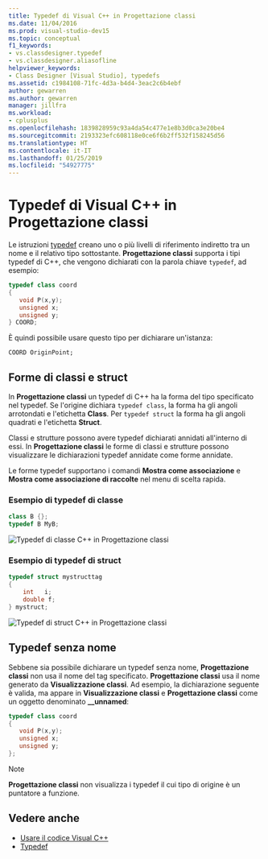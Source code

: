 ```yaml
---
title: Typedef di Visual C++ in Progettazione classi
ms.date: 11/04/2016
ms.prod: visual-studio-dev15
ms.topic: conceptual
f1_keywords:
- vs.classdesigner.typedef
- vs.classdesigner.aliasofline
helpviewer_keywords:
- Class Designer [Visual Studio], typedefs
ms.assetid: c1984108-71fc-4d3a-b4d4-3eac2c6b4ebf
author: gewarren
ms.author: gewarren
manager: jillfra
ms.workload:
- cplusplus
ms.openlocfilehash: 1839828959c93a4da54c477e1e8b3d0ca3e20be4
ms.sourcegitcommit: 2193323efc608118e0ce6f6b2ff532f158245d56
ms.translationtype: HT
ms.contentlocale: it-IT
ms.lasthandoff: 01/25/2019
ms.locfileid: "54927775"
---
```

# <a name="visual-c-typedefs-in-class-designer"></a>Typedef di Visual C++ in Progettazione classi

Le istruzioni [typedef](/cpp/cpp/aliases-and-typedefs-cpp#typedefs) creano uno o più livelli di riferimento indiretto tra un nome e il relativo tipo sottostante. **Progettazione classi** supporta i tipi typedef di C++, che vengono dichiarati con la parola chiave `typedef`, ad esempio:

```cpp
typedef class coord
{
   void P(x,y);
   unsigned x;
   unsigned y;
} COORD;
```

È quindi possibile usare questo tipo per dichiarare un'istanza:

`COORD OriginPoint;`

## <a name="class-and-struct-shapes"></a>Forme di classi e struct

In **Progettazione classi** un typedef di C++ ha la forma del tipo specificato nel typedef. Se l'origine dichiara `typedef class`, la forma ha gli angoli arrotondati e l'etichetta **Class**. Per `typedef struct` la forma ha gli angoli quadrati e l'etichetta **Struct**.

Classi e strutture possono avere typedef dichiarati annidati all'interno di essi. In **Progettazione classi** le forme di classi e strutture possono visualizzare le dichiarazioni typedef annidate come forme annidate.

Le forme typedef supportano i comandi **Mostra come associazione** e **Mostra come associazione di raccolte** nel menu di scelta rapida.

### <a name="class-typedef-example"></a>Esempio di typedef di classe

```cpp
class B {};
typedef B MyB;
```

![Typedef di classe C++ in Progettazione classi](media/cpp-class-typedef.png)

### <a name="struct-typedef-example"></a>Esempio di typedef di struct

```cpp
typedef struct mystructtag
{
    int   i;
    double f;
} mystruct;
```

![Typedef di struct C++ in Progettazione classi](media/cpp-struct-typedef.png)

## <a name="unnamed-typedefs"></a>Typedef senza nome

Sebbene sia possibile dichiarare un typedef senza nome, **Progettazione classi** non usa il nome del tag specificato. **Progettazione classi** usa il nome generato da **Visualizzazione classi**. Ad esempio, la dichiarazione seguente è valida, ma appare in **Visualizzazione classi** e **Progettazione classi** come un oggetto denominato **__unnamed**:

```cpp
typedef class coord
{
   void P(x,y);
   unsigned x;
   unsigned y;
};
```

> [!NOTE]
> **Progettazione classi** non visualizza i typedef il cui tipo di origine è un puntatore a funzione.

## <a name="see-also"></a>Vedere anche

- [Usare il codice Visual C++](working-with-visual-cpp-code.md)
- [Typedef](/cpp/cpp/aliases-and-typedefs-cpp#typedefs)